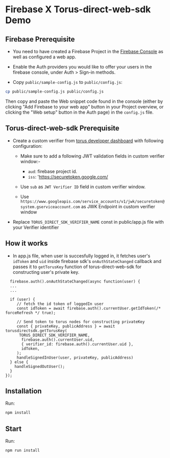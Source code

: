 # Firebase X Torus-direct-web-sdk Demo

## Firebase Prerequisite

- You need to have created a Firebase Project in the
[Firebase Console](https://firebase.google.com/console/) as well as configured a web app.

- Enable the Auth providers you would like to offer your users in the firebase console, under
Auth > Sign-in methods.

- Copy `public/sample-config.js` to `public/config.js`:

```bash
cp public/sample-config.js public/config.js
```

Then copy and paste the Web snippet code found in the console (either by clicking "Add Firebase to
your web app" button in your Project overview, or clicking the "Web setup" button in the Auth page)
in the `config.js` file.

## Torus-direct-web-sdk Prerequisite

- Create a custom verifier from [torus developer dashboard](https://developer.tor.us) with following configuration:

  - Make sure to add a following JWT validation fields in custom verifier window:-
    - `aud`: firebase project id.
    - `iss`: 'https://securetoken.google.com/<firebase-project-id>

  - Use `sub` as `JWT Verifier ID` field in custom verifier window.

  - Use `https://www.googleapis.com/service_accounts/v1/jwk/securetoken@system.gserviceaccount.com` as JWK Endpoint in custom verifier window

- Replace `TORUS_DIRECT_SDK_VERIFIER_NAME` const in public/app.js file with your Verifier identifier

## How it works

- In app.js file, when user is succesfully logged in, it fetches user's `idToken` and `uid`  inside firebase sdk's `onAuthStateChanged` callback and passes it to `getTorusKey` function of torus-direct-web-sdk for constructing user's private key.

```
  firebase.auth().onAuthStateChanged(async function(user) {
  ...
  ...
  
  if (user) {
     // fetch the id token of loggedIn user
     const idToken = await firebase.auth().currentUser.getIdToken(/* forceRefresh */ true);

     // Send token to torus nodes for constructing privateKey
     const { privateKey, publicAddress } = await torusdirectsdk.getTorusKey(
      TORUS_DIRECT_SDK_VERIFIER_NAME,
       firebase.auth().currentUser.uid,
       { verifier_id: firebase.auth().currentUser.uid },
       idToken,
     );  
     handleSignedInUser(user, privateKey, publicAddress)
  } else {
    handleSignedOutUser();
  }
});
```

## Installation

Run:

```bash
npm install
```

## Start
Run:

```bash
npm run install
```